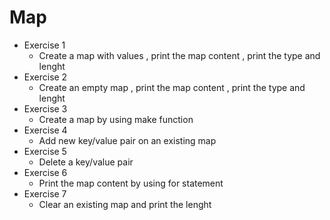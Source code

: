 # Map
- Exercise 1
  - Create a map with values , print the map content , print the type and lenght
- Exercise 2
  - Create an empty map , print the map content , print the type and lenght
- Exercise 3
  - Create a map by using make function
- Exercise 4
  - Add new key/value pair on an existing map
- Exercise 5
  - Delete a key/value pair
- Exercise 6
  - Print the map content by using for statement
- Exercise 7
  - Clear an existing map and print the lenght
